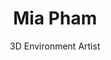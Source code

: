 ---
templateKey: 'site-data'
title: Mia Pham
subtitle: 3D Environment Artist
email: aimpham94@gmail.com
summary: Hi! I'm a 3D artist specializing in virtual environments.
filterTags:
- key: 3d
  description: 3D Pieces
- key: 2d
  description: 2D Pieces
links:
- name: Artstation
  url: http://artstation.com/aimpham/
software_list:
- name: Maya
- name: 3ds Max
- name: ZBrush
- name: Photoshop
- name: Unity
- name: Unreal
- name: Substance Designer
- name: Substance Painter
---